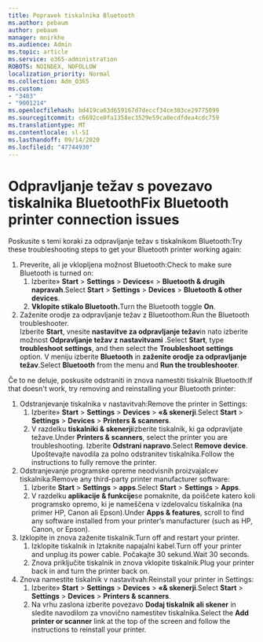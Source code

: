```yaml
---
title: Popravek tiskalnika Bluetooth
ms.author: pebaum
author: pebaum
manager: mnirkhe
ms.audience: Admin
ms.topic: article
ms.service: o365-administration
ROBOTS: NOINDEX, NOFOLLOW
localization_priority: Normal
ms.collection: Adm_O365
ms.custom:
- "3483"
- "9001214"
ms.openlocfilehash: bd419ca63d659167d7deccf34ce303ce29775099
ms.sourcegitcommit: c6692ce0fa1358ec3529e59ca0ecdfdea4cdc759
ms.translationtype: MT
ms.contentlocale: sl-SI
ms.lasthandoff: 09/14/2020
ms.locfileid: "47744930"
---
```

# <a name="fix-bluetooth-printer-connection-issues"></a><span data-ttu-id="02331-102">Odpravljanje težav s povezavo tiskalnika Bluetooth</span><span class="sxs-lookup"><span data-stu-id="02331-102">Fix Bluetooth printer connection issues</span></span>

<span data-ttu-id="02331-103">Poskusite s temi koraki za odpravljanje težav s tiskalnikom Bluetooth:</span><span class="sxs-lookup"><span data-stu-id="02331-103">Try these troubleshooting steps to get your Bluetooth printer working again:</span></span>


1. <span data-ttu-id="02331-104">Preverite, ali je vklopljena možnost Bluetooth:</span><span class="sxs-lookup"><span data-stu-id="02331-104">Check to make sure Bluetooth is turned on:</span></span>
    1. <span data-ttu-id="02331-105">Izberite» **Start**  >  **Settings**  >  **Devices**«  >  **Bluetooth & drugih napravah**.</span><span class="sxs-lookup"><span data-stu-id="02331-105">Select **Start** > **Settings** > **Devices** > **Bluetooth & other devices**.</span></span>
    2. <span data-ttu-id="02331-106">**Vklopite stikalo Bluetooth.**</span><span class="sxs-lookup"><span data-stu-id="02331-106">Turn the Bluetooth toggle **On**.</span></span>
2. <span data-ttu-id="02331-107">Zaženite orodje za odpravljanje težav z Bluetoothom.</span><span class="sxs-lookup"><span data-stu-id="02331-107">Run the Bluetooth troubleshooter.</span></span> <br>
    <span data-ttu-id="02331-108">Izberite **Start**, vnesite **nastavitve za odpravljanje težav**in nato izberite možnost **Odpravljanje težav z nastavitvami** .</span><span class="sxs-lookup"><span data-stu-id="02331-108">Select **Start**, type **troubleshoot settings**, and then select the **Troubleshoot settings** option.</span></span> <span data-ttu-id="02331-109">V meniju izberite **Bluetooth** in **zaženite orodje za odpravljanje težav**.</span><span class="sxs-lookup"><span data-stu-id="02331-109">Select **Bluetooth** from the menu and **Run the troubleshooter**.</span></span>

<span data-ttu-id="02331-110">Če to ne deluje, poskusite odstraniti in znova namestiti tiskalnik Bluetooth:</span><span class="sxs-lookup"><span data-stu-id="02331-110">If that doesn't work, try removing and reinstalling your Bluetooth printer:</span></span>

1. <span data-ttu-id="02331-111">Odstranjevanje tiskalnika v nastavitvah:</span><span class="sxs-lookup"><span data-stu-id="02331-111">Remove the printer in Settings:</span></span>
    1. <span data-ttu-id="02331-112">Izberite» **Start**  >  **Settings**  >  **Devices**  >  **«& skenerji**.</span><span class="sxs-lookup"><span data-stu-id="02331-112">Select **Start** > **Settings** > **Devices** > **Printers & scanners**.</span></span>
    2. <span data-ttu-id="02331-113">V razdelku **tiskalniki & skenerji**izberite tiskalnik, ki ga odpravljate težave.</span><span class="sxs-lookup"><span data-stu-id="02331-113">Under **Printers & scanners**, select the printer you are troubleshooting.</span></span> <span data-ttu-id="02331-114">Izberite **Odstrani napravo**.</span><span class="sxs-lookup"><span data-stu-id="02331-114">Select **Remove device**.</span></span> <span data-ttu-id="02331-115">Upoštevajte navodila za polno odstranitev tiskalnika.</span><span class="sxs-lookup"><span data-stu-id="02331-115">Follow the instructions to fully remove the printer.</span></span>
2. <span data-ttu-id="02331-116">Odstranjevanje programske opreme neodvisnih proizvajalcev tiskalnika:</span><span class="sxs-lookup"><span data-stu-id="02331-116">Remove any third-party printer manufacturer software:</span></span>
    1. <span data-ttu-id="02331-117">Izberite **Start**  >  **Settings**  >  **apps**.</span><span class="sxs-lookup"><span data-stu-id="02331-117">Select **Start** > **Settings** > **Apps**.</span></span>
    2. <span data-ttu-id="02331-118">V razdelku **aplikacije & funkcije**se pomaknite, da poiščete katero koli programsko opremo, ki je nameščena v izdelovalcu tiskalnika (na primer HP, Canon ali Epson).</span><span class="sxs-lookup"><span data-stu-id="02331-118">Under **Apps & features**, scroll to find any software installed from your printer’s manufacturer (such as HP, Canon, or Epson).</span></span>
3. <span data-ttu-id="02331-119">Izklopite in znova zaženite tiskalnik.</span><span class="sxs-lookup"><span data-stu-id="02331-119">Turn off and restart your printer.</span></span>
   1. <span data-ttu-id="02331-120">Izklopite tiskalnik in Iztaknite napajalni kabel.</span><span class="sxs-lookup"><span data-stu-id="02331-120">Turn off your printer and unplug its power cable.</span></span> <span data-ttu-id="02331-121">Počakajte 30 sekund.</span><span class="sxs-lookup"><span data-stu-id="02331-121">Wait 30 seconds.</span></span> 
   2. <span data-ttu-id="02331-122">Znova priključite tiskalnik in znova vklopite tiskalnik.</span><span class="sxs-lookup"><span data-stu-id="02331-122">Plug your printer back in and turn the printer back on.</span></span>
4. <span data-ttu-id="02331-123">Znova namestite tiskalnik v nastavitvah:</span><span class="sxs-lookup"><span data-stu-id="02331-123">Reinstall your printer in Settings:</span></span>
    1. <span data-ttu-id="02331-124">Izberite» **Start**  >  **Settings**  >  **Devices**  >  **«& skenerji**.</span><span class="sxs-lookup"><span data-stu-id="02331-124">Select **Start** > **Settings** > **Devices** > **Printers & scanners**.</span></span>
    2. <span data-ttu-id="02331-125">Na vrhu zaslona izberite povezavo **Dodaj tiskalnik ali skener** in sledite navodilom za vnovično namestitev tiskalnika.</span><span class="sxs-lookup"><span data-stu-id="02331-125">Select the **Add printer or scanner** link at the top of the screen and follow the instructions to reinstall your printer.</span></span>
